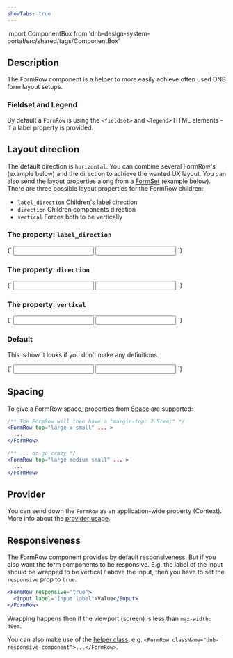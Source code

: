 ```yaml
---
showTabs: true
---
```


import ComponentBox from 'dnb-design-system-portal/src/shared/tags/ComponentBox'

## Description

The FormRow component is a helper to more easily achieve often used DNB form layout setups.

### Fieldset and Legend

By default a `FormRow` is using the `<fieldset>` and `<legend>` HTML elements - if a label property is provided.

## Layout direction

The default direction is `horizontal`.
You can combine several FormRow's (example below) and the direction to achieve the wanted UX layout. You can also send the layout properties along from a [FormSet](/uilib/components/form-set) (example below).
There are three possible layout properties for the FormRow children:

- `label_direction` Children's label direction
- `direction` Children components direction
- `vertical` Forces both to be vertically

### The property: **`label_direction`**

<ComponentBox>
{`
<FormRow label_direction="vertical">
  <Input label="Label:" right />
  <Input label="Label:" />
</FormRow>
`}
</ComponentBox>

### The property: **`direction`**

<ComponentBox>
{`
<FormRow direction="vertical">
  <Input label="Label:" bottom />
  <Input label="Label:" />
</FormRow>
`}
</ComponentBox>

### The property: **`vertical`**

<ComponentBox>
{`
<FormRow vertical>
  <Input label="Label:" bottom />
  <Input label="Label:" />
</FormRow>
`}
</ComponentBox>

### Default

This is how it looks if you don't make any definitions.

<ComponentBox>
{`
<FormRow>
  <Input label="Label:" right />
  <Input label="Label:" />
</FormRow>
`}
</ComponentBox>

## Spacing

To give a FormRow space, properties from [Space](/uilib/components/space/properties) are supported:

```jsx
/** The FormRow will then have a "margin-top: 2.5rem;" */
<FormRow top="large x-small" ... >
  ...
</FormRow>

/** ... or go crazy */
<FormRow top="large medium small" ... >
  ...
</FormRow>
```

## Provider

You can send down the `FormRow` as an application-wide property (Context). More info about the [provider usage](/uilib/components/form-row/provider).

## Responsiveness

The FormRow component provides by default responsiveness.
But if you also want the form components to be responsive. E.g. the label of the input should be wrapped to be vertical / above the input, then you have to set the `responsive` prop to `true`.

```jsx
<FormRow responsive="true">
  <Input label="Input label">Value</Input>
</FormRow>
```

Wrapping happens then if the viewport (screen) is less than `max-width: 40em`.

You can also make use of the [helper class](/uilib/helpers), e.g. `<FormRow className="dnb-responsive-component">...</FormRow>`.

